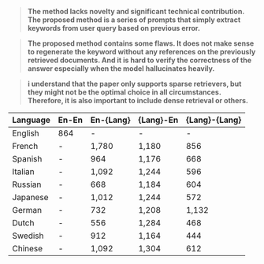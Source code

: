 
> **The method lacks novelty and significant technical contribution. The proposed method is a series of prompts that simply extract keywords from user query based on previous error.**



> **The proposed method contains some flaws. It does not make sense to regenerate the keyword without any references on the previously retrieved documents. And it is hard to verify the correctness of the answer especially when the model hallucinates heavily.**



 
> **i understand that the paper only supports sparse retrievers, but they might not be the optimal choice in all circumstances. Therefore, it is also important to include dense retrieval or others.**












| Language   | En-En | En-{Lang} | {Lang}-En | {Lang}-{Lang} |
|------------|-------|-----------|-----------|---------------|
| English    | 864   | -         | -         | -             |
| French     | -     | 1,780     | 1,180     | 856           |
| Spanish    | -     | 964       | 1,176     | 668           |
| Italian    | -     | 1,092     | 1,244     | 596           |
| Russian    | -     | 668       | 1,184     | 604           |
| Japanese   | -     | 1,012     | 1,244     | 572           |
| German     | -     | 732       | 1,208     | 1,132         |
| Dutch      | -     | 556       | 1,284     | 468           |
| Swedish    | -     | 912       | 1,164     | 444           |
| Chinese    | -     | 1,092     | 1,304     | 612           |
